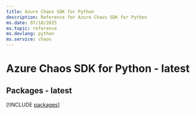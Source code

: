 ```yaml
---
title: Azure Chaos SDK for Python
description: Reference for Azure Chaos SDK for Python
ms.date: 07/18/2025
ms.topic: reference
ms.devlang: python
ms.service: chaos
---
```

# Azure Chaos SDK for Python - latest
## Packages - latest
[!INCLUDE [packages](chaos-index.md)]